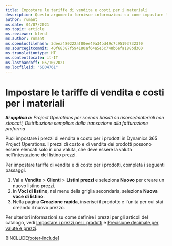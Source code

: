 ```yaml
---
title: Impostare le tariffe di vendita e costi per i materiali
description: Questo argomento fornisce informazioni su come impostare le tariffe di vendita e costi per i materiali utilizzati nei progetti.
author: rumant
ms.date: 04/07/2021
ms.topic: article
ms.reviewer: kfend
ms.author: rumant
ms.openlocfilehash: 3deea480222af00ee49a34bd49c7c951937323f0
ms.sourcegitcommit: 40f68387f594180af64a5e5c748b6efa188bd300
ms.translationtype: HT
ms.contentlocale: it-IT
ms.lasthandoff: 05/10/2021
ms.locfileid: "6004761"
---
```

# <a name="set-up-cost-and-sales-rates-for-materials"></a>Impostare le tariffe di vendita e costi per i materiali

_**Si applica a:** Project Operations per scenari basati su risorse/materiali non stoccati, Distribuzione semplice: dalla transazione alla fatturazione proforma_

Puoi impostare i prezzi di vendita e costo per i prodotti in Dynamics 365 Project Operations. I prezzi di costo e di vendita dei prodotti possono essere elencati solo in una valuta, che deve essere la valuta nell'intestazione del listino prezzi.

Per impostare tariffe di vendita e di costo per i prodotti, completa i seguenti passaggi. 

1. Vai a **Vendite** > **Clienti** > **Listini prezzi** e seleziona **Nuovo** per creare un nuovo listino prezzi. 
2. In **Voci di listino**, nel menu della griglia secondaria, seleziona **Nuova voce di listino**. 
3. Nella pagina **Creazione rapida**, inserisci il prodotto e l'unità per cui stai creando il nuovo prezzo.

Per ulteriori informazioni su come definire i prezzi per gli articoli del catalogo, vedi [Impostare i prezzi per i prodotti](/dynamics365/sales-enterprise/create-price-lists-price-list-items-define-pricing-products.md) e [Precisione decimale per valute e prezzi](/dynamics365/sales-enterprise/decimal-precision-currency-pricing.md).

[!INCLUDE[footer-include](../includes/footer-banner.md)]
